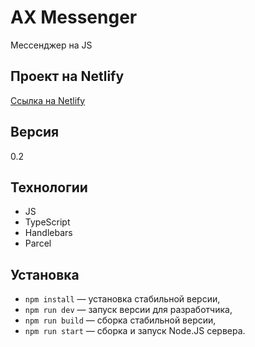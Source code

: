 


# AX Messenger

Мессенджер на JS

## Проект на Netlify 
[Ссылка на Netlify](https://62fa4936b952c75797fdddc8--wondrous-manatee-4d893f.netlify.app/)

## Версия 
0.2

## Технологии
- JS
- TypeScript
- Handlebars
- Parcel

## Установка

- `npm install` — установка стабильной версии,
- `npm run dev` — запуск версии для разработчика,
- `npm run build` — сборка стабильной версии,
- `npm run start` — сборка и запуск Node.JS сервера.
